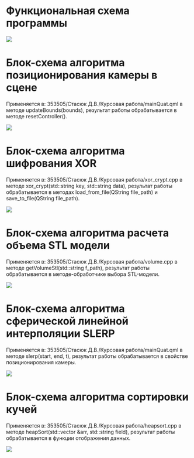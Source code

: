 # Функциональная схема программы

![](./readme_src/func_scheme.png)

# Блок-схема алгоритма позиционирования камеры в сцене
Применяется в: 353505/Стасюк Д.В./Курсовая работа/mainQuat.qml в методе updateBounds(bounds), результат работы обрабатывается в методе resetController().

![](./readme_src/camera.png)

# Блок-схема алгоритма шифрования XOR
Применяется в: 353505/Стасюк Д.В./Курсовая работа/xor_crypt.cpp в методе xor_crypt(std::string key, std::string data), результат работы обрабатывается в методах load_from_file(QString file_path) и save_to_file(QString file_path).

![](./readme_src/xor.png)

# Блок-схема алгоритма расчета объема STL модели
Применяется в: 353505/Стасюк Д.В./Курсовая работа/volume.cpp в методе getVolumeStl(std::string f_path), результат работы обрабатывается в методе-обработчике выбора STL-модели.

![](./readme_src/STL_volume.png)

# Блок-схема алгоритма сферической линейной интерполяции SLERP
Применяется в: 353505/Стасюк Д.В./Курсовая работа/mainQuat.qml в методе slerp(start, end, t), результат работы обрабатывается в свойстве позиционирования камеры.

![](./readme_src/SLERP.png)

# Блок-схема алгоритма сортировки кучей
Применяется в: 353505/Стасюк Д.В./Курсовая работа/heapsort.cpp в методе heapSort(std::vector<Order> &arr, std::string field), результат работы обрабатывается в функции отображения данных.

![](./readme_src/HeapSort.png)